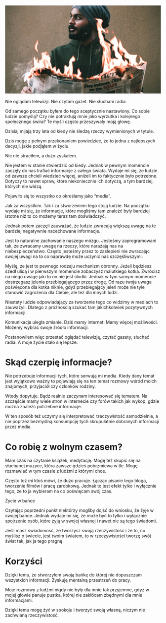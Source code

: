 ![Dlaczego zaprzestałem oglądania TV, czytania gazet i słuchania radia?](images/eb507281-9971-4580-a3ac-e027785eeca4.jpg)

Nie oglądam telewizji. Nie czytam gazet. Nie słucham radia.

Od samego początku byłem do tego sceptycznie nastawiony. Co sobie ludzie pomyślą? Czy nie potraktują mnie jako wyrzutka i kolejnego społecznego świra? Te myśli często przeszywały moją głowę.

Dzisiaj mijają trzy lata od kiedy nie śledzę rzeczy wymienionych w tytule.

Dziś mogę z pełnym przekonaniem powiedzieć, że to jedna z najlepszych decyzji, jakie podjąłem w życiu.

Nic nie straciłem, a dużo zyskałem.

Nie jestem w stanie stwierdzić od kiedy. Jednak w pewnym momencie zaczęły do nas trafiać informacje z całego świata. Wydaje mi się, że ludzie od zawsze chcieli wiedzieć więcej, aniżeli im to faktycznie było potrzebne. Dotyczy to nawet spraw, które niekoniecznie ich dotyczą, a tym bardziej, których nie widzą.

Pojawiło się to wszystko co określamy jako “media”.

Jak za wszystkim. Tak i za stworzeniem tego stoją ludzie. Na początku wydaje mi się, że informacje, które mogliśmy tam znaleźć były bardziej istotne niż to co możemy teraz tam doświadczyć.

Jednak potem zaczęli zauważać, że ludzie zwracają większą uwagę na te bardziej negatywnie nacechowane informacje.

Jest to naturalne zachowanie naszego mózgu. Jesteśmy zaprogramowani tak, że zwracamy uwagę na rzeczy, które narażają nas na niebezpieczeństwo. Często jesteśmy przez to zaślepieni nie zwracając swojej uwagi na to co naprawdę może uczynić nas szczęśliwszymi.

Myślę, że jest to pewnego rodzaju mechanizm obronny. Jeżeli będziesz szedł ulicą i w pierwszym momencie zobaczysz malutkiego kotka. Zwrócisz na niego uwagę jaki to on nie jest słodki. Jednak w tym samym momencie dostrzegasz jelenia przebiegającego przez drogę. Od razu twoja uwaga poświęcona dla kotka niknie, gdyż przebiegający jeleń może nie tyle stanowić zagrożenia dla Ciebie, ale też dla innych ludzi.

Niestety ludzie odpowiadający za tworzenie tego co widzimy w mediach to zauważyli. Dlatego z próżnością szukać tam jakichkolwiek pozytywnych informacji.

Komunikacja uległa zmianie. Dziś mamy internet. Mamy więcej możliwości. Możemy wybrać swoje źródło informacji.

Postanowiłem więc przestać oglądać telewizję, czytać gazety, słuchać radia. A moje życie stało się lepsze.

# **Skąd czerpię informacje?**

Nie potrzebuje informacji tych, które serwują mi media. Kiedy dany temat jest wyjątkowo ważny to pojawiają się na ten temat rozmowy wśród moich znajomych, przyjaciół czy członków rodziny.

Wtedy dopytuje. Bądź realnie zaczynam interesować się tematem. Na szczęście mamy wiele stron w internecie czy forów takich jak wykop, gdzie można znaleźć potrzebne informacje.

W ten sposób też uczymy się interpretować rzeczywistość samodzielnie, a nie poprzez bezmyślną konsumpcję tych skrupulatnie dobranych informacji przez media.

# **Co robię z wolnym czasem?**

Mam czas na czytanie książek, medytację. Mogę też skupić się na słuchanej muzyce, która zawsze gdzieś pobrzmiewa w tle. Mogę rozmawiać w tym czasie z ludźmi z którymi chce.

Często też mi ktoś mówi, że dużo pracuje. Łącząc pisanie tego bloga, tworzenie filmów i pracę zarobkową. Jednak to jest efekt tylko i wyłącznie tego, że to ja wybieram na co poświęcam swój czas.

Życie w bańce

Czytając poprzedni punkt niektórzy mogliby dojść do wniosku, że żyje w swojej bańce. Jednak wydaje mi się, że może być to tylko i wyłącznie spojrzenie osób, które żyją w swojej własnej i nawet nie są tego świadomi.

Jeśli masz świadomość, że tworzysz swoją rzeczywistość i że to, co myślisz o świecie, jest twoim światem, to w rzeczywistości tworzę swój świat tak, jak ja tego pragnę.

# **Korzyści**

Dzięki temu, że stworzyłem swoją bańkę do której nie dopuszczam wszystkich informacji. Zyskuję mentalną przestrzeń do pracy.

Moje rozmowy z ludźmi nigdy nie były dla mnie tak przyjemne, gdyż w mojej głowie panuje pustka, której nie zakłócam zbędnymi dla mnie informacjami.

Dzięki temu mogę żyć w spokoju i tworzyć swoją własną, niczym nie zachwianą rzeczywistość.
